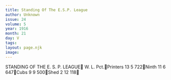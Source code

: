 ```yaml
---
title: Standing Of The E.S.P. League
author: Unknown
issue: 24
volume: 5
year: 1916
month: 21
day: V
tags:
layout: page.njk
image:
---
```

STANDING OF THE E. S. P. LEAGUE				W. L. Pct.Printers			13 5  722Ninth			11 6  647Cubs				 9  9  500Shed				 2 12 118
